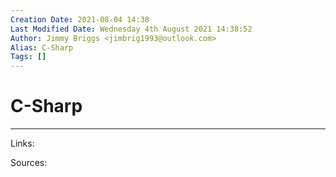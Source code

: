 ```yaml
---
Creation Date: 2021-08-04 14:38
Last Modified Date: Wednesday 4th August 2021 14:38:52
Author: Jimmy Briggs <jimbrig1993@outlook.com>
Alias: C-Sharp
Tags: []
---
```


# C-Sharp

***

Links: 

Sources:

